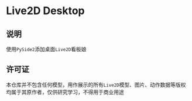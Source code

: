 # Live2D Desktop

## 说明

使用`PySide2`添加桌面`Live2D`看板娘

## 许可证

本仓库并不包含任何模型，用作展示的所有`Live2D`模型、图片、动作数据等版权均属于其原作者，仅供研究学习，不得用于商业用途
